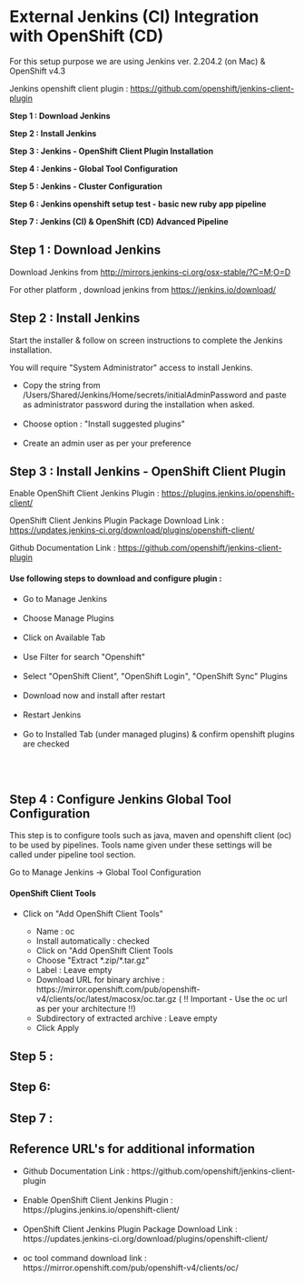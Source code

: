 # External Jenkins (CI) Integration with OpenShift (CD) 

For this setup purpose we are using Jenkins ver. 2.204.2 (on Mac) & OpenShift v4.3 

Jenkins openshift client plugin : https://github.com/openshift/jenkins-client-plugin

<b>

Step 1 : Download Jenkins
  
Step 2 : Install Jenkins

Step 3 : Jenkins - OpenShift Client Plugin Installation 

Step 4 : Jenkins - Global Tool Configuration

Step 5 : Jenkins - Cluster Configuration

Step 6 : Jenkins openshift setup test - basic new ruby app pipeline

Step 7 : Jenkins (CI) & OpenShift (CD) Advanced Pipeline

</b>

## Step 1 : Download Jenkins

Download Jenkins from http://mirrors.jenkins-ci.org/osx-stable/?C=M;O=D 

For other platform , download jenkins from https://jenkins.io/download/

## Step 2 : Install Jenkins

Start the installer & follow on screen instructions to complete the Jenkins installation.

You will require "System Administrator" access to install Jenkins.

  <ul>
  <li> Copy the string from /Users/Shared/Jenkins/Home/secrets/initialAdminPassword and paste as administrator password during the installation when asked.</li>
  <br>
  <li> Choose option : "Install suggested plugins" </li>
  <br/>
  <li> Create an admin user as per your preference </li>
  </ul>
  
  
## Step 3 : Install Jenkins - OpenShift Client Plugin 

Enable OpenShift Client Jenkins Plugin : https://plugins.jenkins.io/openshift-client/

OpenShift Client Jenkins Plugin Package Download Link : https://updates.jenkins-ci.org/download/plugins/openshift-client/

Github Documentation Link : https://github.com/openshift/jenkins-client-plugin

#### Use following steps to download and configure plugin :

<ul>
  <li> Go to Manage Jenkins </li>
  <br>
  <li> Choose Manage Plugins </li>
  <br>
  <li> Click on Available Tab </li>
  <br>
  <li> Use Filter for search "Openshift" </li>
  <br>
  <li> Select "OpenShift Client", "OpenShift Login", "OpenShift Sync" Plugins </li>
  <br>
  <li> Download now and install after restart </li>
  <br>
  <li> Restart Jenkins </li>
  <br>
  <li> Go to Installed Tab (under managed plugins) & confirm openshift plugins are checked </li>
</ul>
<br>
<br>

## Step 4 : Configure Jenkins Global Tool Configuration

This step is to configure tools such as java, maven and openshift client (oc) to be used by pipelines. Tools name given under these settings will be called under pipeline tool section.

Go to Manage Jenkins -> Global Tool Configuration


<h4>OpenShift Client Tools</h4>
<ul>
  <li>Click on "Add OpenShift Client Tools"</li>
      <ul>
      <li> Name : oc </li>
      <li> Install automatically : checked </li>
      <li> Click on "Add OpenShift Client Tools </li>  
      <li> Choose "Extract *.zip/*.tar.gz"</li>
      <li> Label : Leave empty</li>
      <li> Download URL for binary archive : https://mirror.openshift.com/pub/openshift-v4/clients/oc/latest/macosx/oc.tar.gz  ( !! Important - Use the oc url as per your architecture !!)</li>
      <li> Subdirectory of extracted archive : Leave empty</li>  
      <li> Click Apply </li>  
      </ul>  
</ul>  



## Step 5 :



## Step 6:



## Step 7 :



## Reference URL's for additional information

<ul>
  <li> Github Documentation Link : https://github.com/openshift/jenkins-client-plugin </li>
<br>
  <li> Enable OpenShift Client Jenkins Plugin : https://plugins.jenkins.io/openshift-client/ </li>
<br>
  <li> OpenShift Client Jenkins Plugin Package Download Link : https://updates.jenkins-ci.org/download/plugins/openshift-client/ </li>
<br>
  <li> oc tool command download link : https://mirror.openshift.com/pub/openshift-v4/clients/oc/ </li>
<br>  
</ul>  
  

